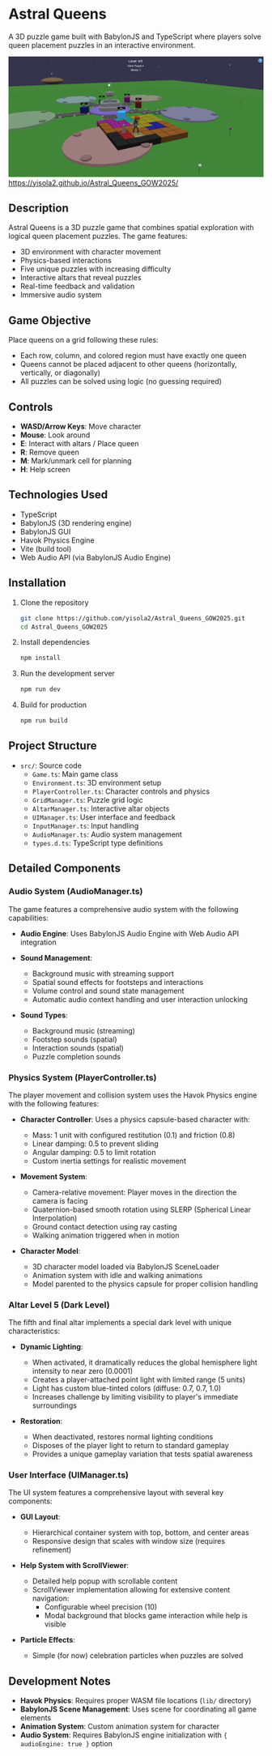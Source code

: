 # Astral Queens

A 3D puzzle game built with BabylonJS and TypeScript where players solve queen placement puzzles in an interactive environment.

![Astral Queens](public/images/image1.png)
https://yisola2.github.io/Astral_Queens_GOW2025/

## Description

Astral Queens is a 3D puzzle game that combines spatial exploration with logical queen placement puzzles. The game features:

- 3D environment with character movement
- Physics-based interactions
- Five unique puzzles with increasing difficulty
- Interactive altars that reveal puzzles
- Real-time feedback and validation
- Immersive audio system

## Game Objective

Place queens on a grid following these rules:
- Each row, column, and colored region must have exactly one queen
- Queens cannot be placed adjacent to other queens (horizontally, vertically, or diagonally)
- All puzzles can be solved using logic (no guessing required)

## Controls

- **WASD/Arrow Keys**: Move character
- **Mouse**: Look around
- **E**: Interact with altars / Place queen
- **R**: Remove queen
- **M**: Mark/unmark cell for planning
- **H**: Help screen

## Technologies Used

- TypeScript
- BabylonJS (3D rendering engine)
- BabylonJS GUI
- Havok Physics Engine
- Vite (build tool)
- Web Audio API (via BabylonJS Audio Engine)

## Installation

1. Clone the repository
   ```bash
   git clone https://github.com/yisola2/Astral_Queens_GOW2025.git
   cd Astral_Queens_GOW2025
   ```

2. Install dependencies
   ```bash
   npm install
   ```

3. Run the development server
   ```bash
   npm run dev
   ```

4. Build for production
   ```bash
   npm run build
   ```

## Project Structure

- `src/`: Source code
  - `Game.ts`: Main game class
  - `Environment.ts`: 3D environment setup
  - `PlayerController.ts`: Character controls and physics
  - `GridManager.ts`: Puzzle grid logic
  - `AltarManager.ts`: Interactive altar objects
  - `UIManager.ts`: User interface and feedback
  - `InputManager.ts`: Input handling
  - `AudioManager.ts`: Audio system management
  - `types.d.ts`: TypeScript type definitions

## Detailed Components

### Audio System (AudioManager.ts)

The game features a comprehensive audio system with the following capabilities:

- **Audio Engine**: Uses BabylonJS Audio Engine with Web Audio API integration
- **Sound Management**:
  - Background music with streaming support
  - Spatial sound effects for footsteps and interactions
  - Volume control and sound state management
  - Automatic audio context handling and user interaction unlocking

- **Sound Types**:
  - Background music (streaming)
  - Footstep sounds (spatial)
  - Interaction sounds (spatial)
  - Puzzle completion sounds

### Physics System (PlayerController.ts)

The player movement and collision system uses the Havok Physics engine with the following features:

- **Character Controller**: Uses a physics capsule-based character with:
  - Mass: 1 unit with configured restitution (0.1) and friction (0.8)
  - Linear damping: 0.5 to prevent sliding
  - Angular damping: 0.5 to limit rotation
  - Custom inertia settings for realistic movement

- **Movement System**:
  - Camera-relative movement: Player moves in the direction the camera is facing
  - Quaternion-based smooth rotation using SLERP (Spherical Linear Interpolation)
  - Ground contact detection using ray casting
  - Walking animation triggered when in motion

- **Character Model**:
  - 3D character model loaded via BabylonJS SceneLoader
  - Animation system with idle and walking animations
  - Model parented to the physics capsule for proper collision handling

### Altar Level 5 (Dark Level)

The fifth and final altar implements a special dark level with unique characteristics:

- **Dynamic Lighting**: 
  - When activated, it dramatically reduces the global hemisphere light intensity to near zero (0.0001)
  - Creates a player-attached point light with limited range (5 units)
  - Light has custom blue-tinted colors (diffuse: 0.7, 0.7, 1.0)
  - Increases challenge by limiting visibility to player's immediate surroundings

- **Restoration**:
  - When deactivated, restores normal lighting conditions
  - Disposes of the player light to return to standard gameplay
  - Provides a unique gameplay variation that tests spatial awareness

### User Interface (UIManager.ts)

The UI system features a comprehensive layout with several key components:

- **GUI Layout**:
  - Hierarchical container system with top, bottom, and center areas
  - Responsive design that scales with window size (requires refinement)

- **Help System with ScrollViewer**:
  - Detailed help popup with scrollable content
  - ScrollViewer implementation allowing for extensive content navigation:
    - Configurable wheel precision (10)
    - Modal background that blocks game interaction while help is visible

- **Particle Effects**:
  - Simple (for now) celebration particles when puzzles are solved

## Development Notes

- **Havok Physics**: Requires proper WASM file locations (`lib/` directory)
- **BabylonJS Scene Management**: Uses scene for coordinating all game elements
- **Animation System**: Custom animation system for character
- **Audio System**: Requires BabylonJS engine initialization with `{ audioEngine: true }` option


